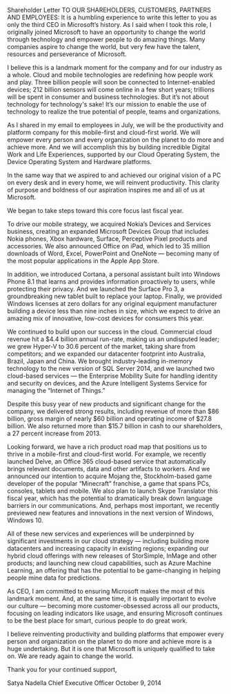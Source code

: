 Shareholder Letter
TO OUR SHAREHOLDERS, CUSTOMERS, PARTNERS AND EMPLOYEES:
It is a humbling experience to write this letter to you as only the third CEO in Microsoft’s history. As I said when I took this role, I originally joined Microsoft to have an opportunity to change the world through technology and empower people to do amazing things. Many companies aspire to change the world, but very few have the talent, resources and perseverance of Microsoft.

I believe this is a landmark moment for the company and for our industry as a whole. Cloud and mobile technologies are redefining how people work and play. Three billion people will soon be connected to Internet-enabled devices; 212 billion sensors will come online in a few short years; trillions will be spent in consumer and business technologies. But it’s not about technology for technology's sake! It’s our mission to enable the use of technology to realize the true potential of people, teams and organizations.

As I shared in my email to employees in July, we will be the productivity and platform company for this mobile-first and cloud-first world. We will empower every person and every organization on the planet to do more and achieve more. And we will accomplish this by building incredible Digital Work and Life Experiences, supported by our Cloud Operating System, the Device Operating System and Hardware platforms.

In the same way that we aspired to and achieved our original vision of a PC on every desk and in every home, we will reinvent productivity. This clarity of purpose and boldness of our aspiration inspires me and all of us at Microsoft.

We began to take steps toward this core focus last fiscal year.

To drive our mobile strategy, we acquired Nokia’s Devices and Services business, creating an expanded Microsoft Devices Group that includes Nokia phones, Xbox hardware, Surface, Perceptive Pixel products and accessories. We also announced Office on iPad, which led to 35 million downloads of Word, Excel, PowerPoint and OneNote — becoming many of the most popular applications in the Apple App Store.

In addition, we introduced Cortana, a personal assistant built into Windows Phone 8.1 that learns and provides information proactively to users, while protecting their privacy. And we launched the Surface Pro 3, a groundbreaking new tablet built to replace your laptop. Finally, we provided Windows licenses at zero dollars for any original equipment manufacturer building a device less than nine inches in size, which we expect to drive an amazing mix of innovative, low-cost devices for consumers this year.

We continued to build upon our success in the cloud. Commercial cloud revenue hit a $4.4 billion annual run-rate, making us an undisputed leader; we grew Hyper-V to 30.6 percent of the market, taking share from competitors; and we expanded our datacenter footprint into Australia, Brazil, Japan and China. We brought industry-leading in-memory technology to the new version of SQL Server 2014, and we launched two cloud-based services — the Enterprise Mobility Suite for handling identity and security on devices, and the Azure Intelligent Systems Service for managing the “Internet of Things.”

Despite this busy year of new products and significant change for the company, we delivered strong results, including revenue of more than $86 billion, gross margin of nearly $60 billion and operating income of $27.8 billion. We also returned more than $15.7 billion in cash to our shareholders, a 27 percent increase from 2013.

Looking forward, we have a rich product road map that positions us to thrive in a mobile-first and cloud-first world. For example, we recently launched Delve, an Office 365 cloud-based service that automatically brings relevant documents, data and other artifacts to workers. And we announced our intention to acquire Mojang the, Stockholm-based game developer of the popular “Minecraft” franchise, a game that spans PCs, consoles, tablets and mobile. We also plan to launch Skype Translator this fiscal year, which has the potential to dramatically break down language barriers in our communications. And, perhaps most important, we recently previewed new features and innovations in the next version of Windows, Windows 10.

All of these new services and experiences will be underpinned by significant investments in our cloud strategy — including building more datacenters and increasing capacity in existing regions; expanding our hybrid cloud offerings with new releases of StorSimple, InMage and other products; and launching new cloud capabilities, such as Azure Machine Learning, an offering that has the potential to be game-changing in helping people mine data for predictions.

As CEO, I am committed to ensuring Microsoft makes the most of this landmark moment. And, at the same time, it is equally important to evolve our culture — becoming more customer-obsessed across all our products, focusing on leading indicators like usage, and ensuring Microsoft continues to be the best place for smart, curious people to do great work.

I believe reinventing productivity and building platforms that empower every person and organization on the planet to do more and achieve more is a huge undertaking. But it is one that Microsoft is uniquely qualified to take on. We are ready again to change the world.

Thank you for your continued support,

Satya Nadella
Chief Executive Officer
October 9, 2014

